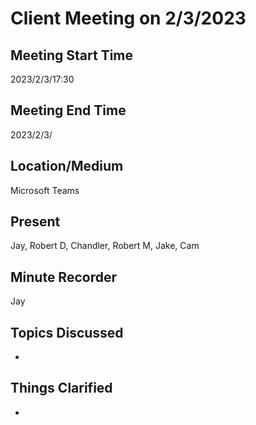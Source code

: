 # Client Meeting on 2/3/2023

## Meeting Start Time

2023/2/3/17:30

## Meeting End Time

2023/2/3/

## Location/Medium

Microsoft Teams

## Present

Jay, Robert D, Chandler, Robert M, Jake, Cam

## Minute Recorder

Jay

## Topics Discussed

* 

## Things Clarified

* 
